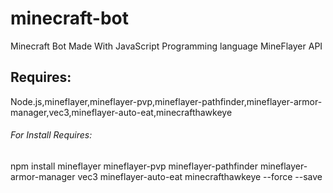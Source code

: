 # minecraft-bot
Minecraft Bot Made With JavaScript Programming language MineFlayer API
## Requires:
Node.js,mineflayer,mineflayer-pvp,mineflayer-pathfinder,mineflayer-armor-manager,vec3,mineflayer-auto-eat,minecrafthawkeye
###### For Install Requires:
npm install mineflayer mineflayer-pvp mineflayer-pathfinder mineflayer-armor-manager vec3 mineflayer-auto-eat minecrafthawkeye --force --save
